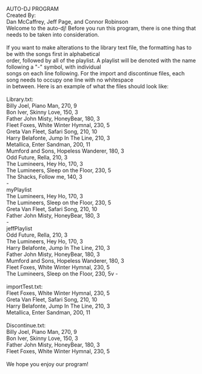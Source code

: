 AUTO-DJ PROGRAM</br>
Created By:</br>
Dan McCaffrey, Jeff Page, and Connor Robinson</br>
Welcome to the auto-dj! Before you run this program, there is one thing that needs to be taken into consideration.</br>
</br>
If you want to make alterations to the library text file, the formatting has to be with the songs first in alphabetical</br>
order, followed by all of the playlist. A playlist will be denoted with the name following a "-" symbol, with individual</br>
songs on each line following. For the import and discontinue files, each song needs to occupy one line with no whitespace</br>
in between. Here is an example of what the files should look like:</br>
</br>
Library.txt:</br>
Billy Joel, Piano Man, 270, 9</br>
Bon Iver, Skinny Love, 150, 3</br>
Father John Misty, HoneyBear, 180, 3</br>
Fleet Foxes, White Winter Hymnal, 230, 5</br>
Greta Van Fleet, Safari Song, 210, 10</br>
Harry Belafonte, Jump In The Line, 210, 3</br>
Metallica, Enter Sandman, 200, 11</br>
Mumford and Sons, Hopeless Wanderer, 180, 3</br>
Odd Future, Rella, 210, 3</br>
The Lumineers, Hey Ho, 170, 3</br>
The Lumineers, Sleep on the Floor, 230, 5</br>
The Shacks, Follow me, 140, 3</br>
-</br>
myPlaylist</br>
The Lumineers, Hey Ho, 170, 3</br>
The Lumineers, Sleep on the Floor, 230, 5</br>
Greta Van Fleet, Safari Song, 210, 10</br>
Father John Misty, HoneyBear, 180, 3</br>
-</br>
jeffPlaylist</br>
Odd Future, Rella, 210, 3</br>
The Lumineers, Hey Ho, 170, 3</br>
Harry Belafonte, Jump In The Line, 210, 3</br>
Father John Misty, HoneyBear, 180, 3</br>
Mumford and Sons, Hopeless Wanderer, 180, 3</br>
Fleet Foxes, White Winter Hymnal, 230, 5</br>
The Lumineers, Sleep on the Floor, 230, 5v
-</br>
</br>
importTest.txt:</br>
Fleet Foxes, White Winter Hymnal, 230, 5</br>
Greta Van Fleet, Safari Song, 210, 10</br>
Harry Belafonte, Jump In The Line, 210, 3</br>
Metallica, Enter Sandman, 200, 11</br>
</br>
Discontinue.txt:</br>
Billy Joel, Piano Man, 270, 9</br>
Bon Iver, Skinny Love, 150, 3</br>
Father John Misty, HoneyBear, 180, 3</br>
Fleet Foxes, White Winter Hymnal, 230, 5</br>
</br>
We hope you enjoy our program!</br>
